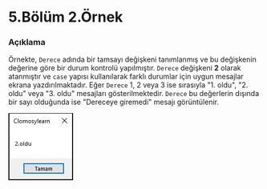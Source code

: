 # 5.Bölüm 2.Örnek

### Açıklama

Örnekte, `Derece` adında bir tamsayı değişkeni tanımlanmış ve bu değişkenin değerine göre bir durum kontrolü yapılmıştır. `Derece` değişkeni **2** olarak atanmıştır ve `case` yapısı kullanılarak farklı durumlar için uygun mesajlar ekrana yazdırılmaktadır. Eğer `Derece` 1, 2 veya 3 ise sırasıyla "1. oldu", "2. oldu" veya "3. oldu" mesajları gösterilmektedir. `Derece` bu değerlerin dışında bir sayı olduğunda ise "Dereceye giremedi" mesajı görüntülenir. 

![Bolum 5-Örnek 2](Bolum5_Ornek2.png)
